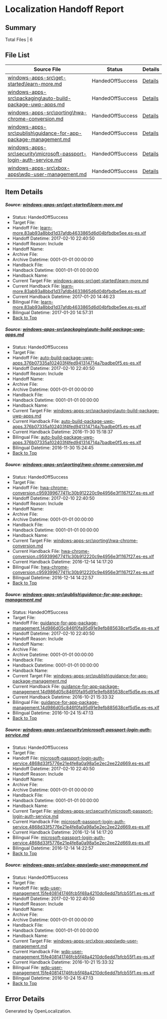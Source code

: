 # <a name='report-top'></a> Localization Handoff Report

## Summary
 Total Files | 6

## File List
 Source File | Status | Details 
 ----------- | ------ | ------- 
 [windows-apps-src\get-started\learn-more.md](https://cpubwin.visualstudio.com/windows-uwp/_git/windows-uwp/commit/885ba05e600193bf531d0d7aa62089816ef7c604?path=windows-apps-src%2Fget-started%2Flearn-more.md&_a=contents) | HandedOffSuccess | [Details](#6c02d6b3059401dc8b0eefd636eb9f76244ddace3067)
 [windows-apps-src\packaging\auto-build-package-uwp-apps.md](https://cpubwin.visualstudio.com/windows-uwp/_git/windows-uwp/commit/c82a1c0bef754b823117383ec3386c1696f27ac9?path=windows-apps-src%2Fpackaging%2Fauto-build-package-uwp-apps.md&_a=contents) | HandedOffSuccess | [Details](#a361dd8b74b546aa66f5d0a73cd1b304fe48ffab4606)
 [windows-apps-src\porting\hwa-chrome-conversion.md](https://cpubwin.visualstudio.com/windows-uwp/_git/windows-uwp/commit/0a05a718e3aaac01358d460340119fd59f73df27?path=windows-apps-src%2Fporting%2Fhwa-chrome-conversion.md&_a=contents) | HandedOffSuccess | [Details](#260ba1d56f6e313b6447f0c68e685e76a30b30564663)
 [windows-apps-src\publish\guidance-for-app-package-management.md](https://cpubwin.visualstudio.com/windows-uwp/_git/windows-uwp/commit/beb078104d955a87f63e2b94b34e5bba366d2dbb?path=windows-apps-src%2Fpublish%2Fguidance-for-app-package-management.md&_a=contents) | HandedOffSuccess | [Details](#2ca0d52279a52e4d60d547929ab780cbee9bf3e44830)
 [windows-apps-src\security\microsoft-passport-login-auth-service.md](https://cpubwin.visualstudio.com/windows-uwp/_git/windows-uwp/commit/78a2010497f57a3f77a29e4a34012d01e20e551e?path=windows-apps-src%2Fsecurity%2Fmicrosoft-passport-login-auth-service.md&_a=contents) | HandedOffSuccess | [Details](#e33c7bd29fe8750d81ca1304c3854dc1c93d09294970)
 [windows-apps-src\xbox-apps\wdp-user-management.md](https://cpubwin.visualstudio.com/windows-uwp/_git/windows-uwp/commit/d031f8722d4e43990988083141b1c85f3787a985?path=windows-apps-src%2Fxbox-apps%2Fwdp-user-management.md&_a=contents) | HandedOffSuccess | [Details](#c1a2517aa8716cff9201351a12a3c391110aafab7956)

## Item Details
##### <a name='6c02d6b3059401dc8b0eefd636eb9f76244ddace3067'></a> Source: [windows-apps-src\get-started\learn-more.md](https://cpubwin.visualstudio.com/windows-uwp/_git/windows-uwp/commit/885ba05e600193bf531d0d7aa62089816ef7c604?path=windows-apps-src%2Fget-started%2Flearn-more.md&_a=contents)
* Status: HandedOffSuccess
* Target File: 
* Handoff File: [learn-more.83ab93a8bbd1d37afdb4633865d6d04bfbdbe5ee.es-es.xlf](https://cpubwin.visualstudio.com/windows-uwp/_git/WDCLib.handoff/commit/590ab67285956b64051f677bb001f8a89e91dce7?path=ol-handoff%2Fcpubwin%2Fwindows-uwp.es-es%2Fmaster%2Flearn-more.83ab93a8bbd1d37afdb4633865d6d04bfbdbe5ee.es-es.xlf&_a=contents)
* Handoff Datetime: 2017-02-10 22:40:50
* Handoff Reason: Include
* Handoff Name: 
* Archive File: 
* Archive Datetime: 0001-01-01 00:00:00
* Handback File: 
* Handback Datetime: 0001-01-01 00:00:00
* Handback Name: 
* Current Target File: [windows-apps-src\get-started\learn-more.md](https://cpubwin.visualstudio.com/windows-uwp/_git/windows-uwp.es-es/commit/12ceb7cb1e92586d6081d6d4cf440e8d4a6fc617?path=windows-apps-src%2Fget-started%2Flearn-more.md&_a=contents)
* Current Handback File: [learn-more.83ab93a8bbd1d37afdb4633865d6d04bfbdbe5ee.es-es.xlf](https://cpubwin.visualstudio.com/windows-uwp/_git/WDCLib.handback/commit/b49282ae603e7dc981e55d137f0421ff0e2a36d6?path=ol-handback%2Fcpubwin%2Fwindows-uwp.es-es%2Fmaster%2Flearn-more.83ab93a8bbd1d37afdb4633865d6d04bfbdbe5ee.es-es.xlf&_a=contents)
* Current Handback Datetime: 2017-01-20 14:46:23
* Bilingual File: [learn-more.83ab93a8bbd1d37afdb4633865d6d04bfbdbe5ee.es-es.xlf](https://cpubwin.visualstudio.com/windows-uwp/_git/WDCLib.handback/commit/b49282ae603e7dc981e55d137f0421ff0e2a36d6?path=ol-handback%2Fcpubwin%2Fwindows-uwp.es-es%2Fmaster%2Flearn-more.83ab93a8bbd1d37afdb4633865d6d04bfbdbe5ee.es-es.xlf&_a=contents)
* Bilingual Datetime: 2017-01-20 14:57:31
* [Back to Top](#report-top)

##### <a name='a361dd8b74b546aa66f5d0a73cd1b304fe48ffab4606'></a> Source: [windows-apps-src\packaging\auto-build-package-uwp-apps.md](https://cpubwin.visualstudio.com/windows-uwp/_git/windows-uwp/commit/c82a1c0bef754b823117383ec3386c1696f27ac9?path=windows-apps-src%2Fpackaging%2Fauto-build-package-uwp-apps.md&_a=contents)
* Status: HandedOffSuccess
* Target File: 
* Handoff File: [auto-build-package-uwp-apps.376b07335a102403f4fed941314714a7badbe0f5.es-es.xlf](https://cpubwin.visualstudio.com/windows-uwp/_git/WDCLib.handoff/commit/590ab67285956b64051f677bb001f8a89e91dce7?path=ol-handoff%2Fcpubwin%2Fwindows-uwp.es-es%2Fmaster%2Fauto-build-package-uwp-apps.376b07335a102403f4fed941314714a7badbe0f5.es-es.xlf&_a=contents)
* Handoff Datetime: 2017-02-10 22:40:50
* Handoff Reason: Include
* Handoff Name: 
* Archive File: 
* Archive Datetime: 0001-01-01 00:00:00
* Handback File: 
* Handback Datetime: 0001-01-01 00:00:00
* Handback Name: 
* Current Target File: [windows-apps-src\packaging\auto-build-package-uwp-apps.md](https://cpubwin.visualstudio.com/windows-uwp/_git/windows-uwp.es-es/commit/c41e9515229f635e477f671fa0768b1eecc83c3e?path=windows-apps-src%2Fpackaging%2Fauto-build-package-uwp-apps.md&_a=contents)
* Current Handback File: [auto-build-package-uwp-apps.376b07335a102403f4fed941314714a7badbe0f5.es-es.xlf](https://cpubwin.visualstudio.com/windows-uwp/_git/WDCLib.handback/commit/c3e37cdff3e0f43d466e81008e70b9760239ddc2?path=ol-handback%2Fcpubwin%2Fwindows-uwp.es-es%2Fmaster%2Fauto-build-package-uwp-apps.376b07335a102403f4fed941314714a7badbe0f5.es-es.xlf&_a=contents)
* Current Handback Datetime: 2016-11-30 15:18:37
* Bilingual File: [auto-build-package-uwp-apps.376b07335a102403f4fed941314714a7badbe0f5.es-es.xlf](https://cpubwin.visualstudio.com/windows-uwp/_git/WDCLib.handback/commit/c3e37cdff3e0f43d466e81008e70b9760239ddc2?path=ol-handback%2Fcpubwin%2Fwindows-uwp.es-es%2Fmaster%2Fauto-build-package-uwp-apps.376b07335a102403f4fed941314714a7badbe0f5.es-es.xlf&_a=contents)
* Bilingual Datetime: 2016-11-30 15:24:45
* [Back to Top](#report-top)

##### <a name='260ba1d56f6e313b6447f0c68e685e76a30b30564663'></a> Source: [windows-apps-src\porting\hwa-chrome-conversion.md](https://cpubwin.visualstudio.com/windows-uwp/_git/windows-uwp/commit/0a05a718e3aaac01358d460340119fd59f73df27?path=windows-apps-src%2Fporting%2Fhwa-chrome-conversion.md&_a=contents)
* Status: HandedOffSuccess
* Target File: 
* Handoff File: [hwa-chrome-conversion.c959399677411c30b912220c9e4956e3f1167f27.es-es.xlf](https://cpubwin.visualstudio.com/windows-uwp/_git/WDCLib.handoff/commit/590ab67285956b64051f677bb001f8a89e91dce7?path=ol-handoff%2Fcpubwin%2Fwindows-uwp.es-es%2Fmaster%2Fhwa-chrome-conversion.c959399677411c30b912220c9e4956e3f1167f27.es-es.xlf&_a=contents)
* Handoff Datetime: 2017-02-10 22:40:50
* Handoff Reason: Include
* Handoff Name: 
* Archive File: 
* Archive Datetime: 0001-01-01 00:00:00
* Handback File: 
* Handback Datetime: 0001-01-01 00:00:00
* Handback Name: 
* Current Target File: [windows-apps-src\porting\hwa-chrome-conversion.md](https://cpubwin.visualstudio.com/windows-uwp/_git/windows-uwp.es-es/commit/332d099ee8bda8e6b8d630b5915fe829c49a102a?path=windows-apps-src%2Fporting%2Fhwa-chrome-conversion.md&_a=contents)
* Current Handback File: [hwa-chrome-conversion.c959399677411c30b912220c9e4956e3f1167f27.es-es.xlf](https://cpubwin.visualstudio.com/windows-uwp/_git/WDCLib.handback/commit/d9239e7d5ec321a83784521c43de5713a1b029bb?path=ol-handback%2Fcpubwin%2Fwindows-uwp.es-es%2Fmaster%2Fhwa-chrome-conversion.c959399677411c30b912220c9e4956e3f1167f27.es-es.xlf&_a=contents)
* Current Handback Datetime: 2016-12-14 14:17:20
* Bilingual File: [hwa-chrome-conversion.c959399677411c30b912220c9e4956e3f1167f27.es-es.xlf](https://cpubwin.visualstudio.com/windows-uwp/_git/WDCLib.handback/commit/d9239e7d5ec321a83784521c43de5713a1b029bb?path=ol-handback%2Fcpubwin%2Fwindows-uwp.es-es%2Fmaster%2Fhwa-chrome-conversion.c959399677411c30b912220c9e4956e3f1167f27.es-es.xlf&_a=contents)
* Bilingual Datetime: 2016-12-14 14:22:57
* [Back to Top](#report-top)

##### <a name='2ca0d52279a52e4d60d547929ab780cbee9bf3e44830'></a> Source: [windows-apps-src\publish\guidance-for-app-package-management.md](https://cpubwin.visualstudio.com/windows-uwp/_git/windows-uwp/commit/beb078104d955a87f63e2b94b34e5bba366d2dbb?path=windows-apps-src%2Fpublish%2Fguidance-for-app-package-management.md&_a=contents)
* Status: HandedOffSuccess
* Target File: 
* Handoff File: [guidance-for-app-package-management.14d986d05c846f0fa95d91e9efb885638cef5d5e.es-es.xlf](https://cpubwin.visualstudio.com/windows-uwp/_git/WDCLib.handoff/commit/590ab67285956b64051f677bb001f8a89e91dce7?path=ol-handoff%2Fcpubwin%2Fwindows-uwp.es-es%2Fmaster%2Fguidance-for-app-package-management.14d986d05c846f0fa95d91e9efb885638cef5d5e.es-es.xlf&_a=contents)
* Handoff Datetime: 2017-02-10 22:40:50
* Handoff Reason: Include
* Handoff Name: 
* Archive File: 
* Archive Datetime: 0001-01-01 00:00:00
* Handback File: 
* Handback Datetime: 0001-01-01 00:00:00
* Handback Name: 
* Current Target File: [windows-apps-src\publish\guidance-for-app-package-management.md](https://cpubwin.visualstudio.com/windows-uwp/_git/windows-uwp.es-es/commit/7aabe073629b28c3b34f9fba562efe812fefe30a?path=windows-apps-src%2Fpublish%2Fguidance-for-app-package-management.md&_a=contents)
* Current Handback File: [guidance-for-app-package-management.14d986d05c846f0fa95d91e9efb885638cef5d5e.es-es.xlf](https://cpubwin.visualstudio.com/windows-uwp/_git/WDCLib.handback/commit/fdd3ac9c0d6e72ba49d3e603822887e211b6dad5?path=ol-handback%2FMicrosoft%2Fwindows-apps.es-es%2Fmaster%2Fguidance-for-app-package-management.14d986d05c846f0fa95d91e9efb885638cef5d5e.es-es.xlf&_a=contents)
* Current Handback Datetime: 2016-10-21 15:33:32
* Bilingual File: [guidance-for-app-package-management.14d986d05c846f0fa95d91e9efb885638cef5d5e.es-es.xlf](https://cpubwin.visualstudio.com/windows-uwp/_git/WDCLib.handback/commit/fdd3ac9c0d6e72ba49d3e603822887e211b6dad5?path=ol-handback%2FMicrosoft%2Fwindows-apps.es-es%2Fmaster%2Fguidance-for-app-package-management.14d986d05c846f0fa95d91e9efb885638cef5d5e.es-es.xlf&_a=contents)
* Bilingual Datetime: 2016-10-24 15:47:13
* [Back to Top](#report-top)

##### <a name='e33c7bd29fe8750d81ca1304c3854dc1c93d09294970'></a> Source: [windows-apps-src\security\microsoft-passport-login-auth-service.md](https://cpubwin.visualstudio.com/windows-uwp/_git/windows-uwp/commit/78a2010497f57a3f77a29e4a34012d01e20e551e?path=windows-apps-src%2Fsecurity%2Fmicrosoft-passport-login-auth-service.md&_a=contents)
* Status: HandedOffSuccess
* Target File: 
* Handoff File: [microsoft-passport-login-auth-service.4868d33f5776e21e4fe8a0a98a5e2ec2ee22d669.es-es.xlf](https://cpubwin.visualstudio.com/windows-uwp/_git/WDCLib.handoff/commit/590ab67285956b64051f677bb001f8a89e91dce7?path=ol-handoff%2Fcpubwin%2Fwindows-uwp.es-es%2Fmaster%2Fmicrosoft-passport-login-auth-service.4868d33f5776e21e4fe8a0a98a5e2ec2ee22d669.es-es.xlf&_a=contents)
* Handoff Datetime: 2017-02-10 22:40:50
* Handoff Reason: Include
* Handoff Name: 
* Archive File: 
* Archive Datetime: 0001-01-01 00:00:00
* Handback File: 
* Handback Datetime: 0001-01-01 00:00:00
* Handback Name: 
* Current Target File: [windows-apps-src\security\microsoft-passport-login-auth-service.md](https://cpubwin.visualstudio.com/windows-uwp/_git/windows-uwp.es-es/commit/332d099ee8bda8e6b8d630b5915fe829c49a102a?path=windows-apps-src%2Fsecurity%2Fmicrosoft-passport-login-auth-service.md&_a=contents)
* Current Handback File: [microsoft-passport-login-auth-service.4868d33f5776e21e4fe8a0a98a5e2ec2ee22d669.es-es.xlf](https://cpubwin.visualstudio.com/windows-uwp/_git/WDCLib.handback/commit/d9239e7d5ec321a83784521c43de5713a1b029bb?path=ol-handback%2Fcpubwin%2Fwindows-uwp.es-es%2Fmaster%2Fmicrosoft-passport-login-auth-service.4868d33f5776e21e4fe8a0a98a5e2ec2ee22d669.es-es.xlf&_a=contents)
* Current Handback Datetime: 2016-12-14 14:17:20
* Bilingual File: [microsoft-passport-login-auth-service.4868d33f5776e21e4fe8a0a98a5e2ec2ee22d669.es-es.xlf](https://cpubwin.visualstudio.com/windows-uwp/_git/WDCLib.handback/commit/d9239e7d5ec321a83784521c43de5713a1b029bb?path=ol-handback%2Fcpubwin%2Fwindows-uwp.es-es%2Fmaster%2Fmicrosoft-passport-login-auth-service.4868d33f5776e21e4fe8a0a98a5e2ec2ee22d669.es-es.xlf&_a=contents)
* Bilingual Datetime: 2016-12-14 14:22:57
* [Back to Top](#report-top)

##### <a name='c1a2517aa8716cff9201351a12a3c391110aafab7956'></a> Source: [windows-apps-src\xbox-apps\wdp-user-management.md](https://cpubwin.visualstudio.com/windows-uwp/_git/windows-uwp/commit/d031f8722d4e43990988083141b1c85f3787a985?path=windows-apps-src%2Fxbox-apps%2Fwdp-user-management.md&_a=contents)
* Status: HandedOffSuccess
* Target File: 
* Handoff File: [wdp-user-management.15fe408141746fcb5f48a4210dc6edd7bfcb55f1.es-es.xlf](https://cpubwin.visualstudio.com/windows-uwp/_git/WDCLib.handoff/commit/590ab67285956b64051f677bb001f8a89e91dce7?path=ol-handoff%2Fcpubwin%2Fwindows-uwp.es-es%2Fmaster%2Fwdp-user-management.15fe408141746fcb5f48a4210dc6edd7bfcb55f1.es-es.xlf&_a=contents)
* Handoff Datetime: 2017-02-10 22:40:50
* Handoff Reason: Include
* Handoff Name: 
* Archive File: 
* Archive Datetime: 0001-01-01 00:00:00
* Handback File: 
* Handback Datetime: 0001-01-01 00:00:00
* Handback Name: 
* Current Target File: [windows-apps-src\xbox-apps\wdp-user-management.md](https://cpubwin.visualstudio.com/windows-uwp/_git/windows-uwp.es-es/commit/7aabe073629b28c3b34f9fba562efe812fefe30a?path=windows-apps-src%2Fxbox-apps%2Fwdp-user-management.md&_a=contents)
* Current Handback File: [wdp-user-management.15fe408141746fcb5f48a4210dc6edd7bfcb55f1.es-es.xlf](https://cpubwin.visualstudio.com/windows-uwp/_git/WDCLib.handback/commit/fdd3ac9c0d6e72ba49d3e603822887e211b6dad5?path=ol-handback%2FMicrosoft%2Fwindows-apps.es-es%2Fmaster%2Fwdp-user-management.15fe408141746fcb5f48a4210dc6edd7bfcb55f1.es-es.xlf&_a=contents)
* Current Handback Datetime: 2016-10-21 15:33:32
* Bilingual File: [wdp-user-management.15fe408141746fcb5f48a4210dc6edd7bfcb55f1.es-es.xlf](https://cpubwin.visualstudio.com/windows-uwp/_git/WDCLib.handback/commit/fdd3ac9c0d6e72ba49d3e603822887e211b6dad5?path=ol-handback%2FMicrosoft%2Fwindows-apps.es-es%2Fmaster%2Fwdp-user-management.15fe408141746fcb5f48a4210dc6edd7bfcb55f1.es-es.xlf&_a=contents)
* Bilingual Datetime: 2016-10-24 15:47:13
* [Back to Top](#report-top)


## Error Details

Generated by OpenLocalization.
